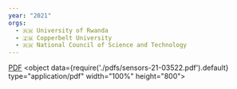 ```yaml
---
year: "2021"
orgs:
  - 🇷🇼 University of Rwanda
  - 🇿🇲 Copperbelt University
  - 🇷🇼 National Council of Science and Technology
---
```


[PDF](pdfs/sensors-21-03522.pdf)
<object data={require('./pdfs/sensors-21-03522.pdf').default} type="application/pdf" width="100%" height="800"></object>

